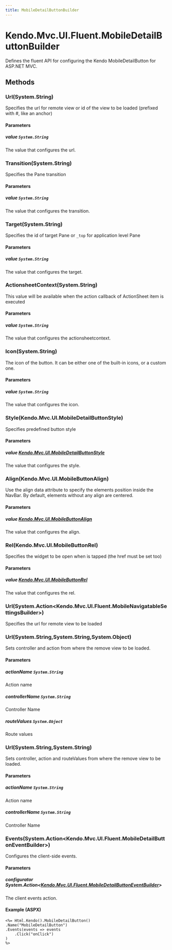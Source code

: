 ```yaml
---
title: MobileDetailButtonBuilder
---
```


# Kendo.Mvc.UI.Fluent.MobileDetailButtonBuilder
Defines the fluent API for configuring the Kendo MobileDetailButton for ASP.NET MVC.




## Methods


### Url(System.String)
Specifies the url for remote view or id of the view to be loaded (prefixed with #, like an anchor)


#### Parameters

##### value `System.String`
The value that configures the url.





### Transition(System.String)
Specifies the Pane transition


#### Parameters

##### value `System.String`
The value that configures the transition.





### Target(System.String)
Specifies the id of target Pane or `_top` for application level Pane


#### Parameters

##### value `System.String`
The value that configures the target.





### ActionsheetContext(System.String)
This value will be available when the action callback of ActionSheet item is executed


#### Parameters

##### value `System.String`
The value that configures the actionsheetcontext.





### Icon(System.String)
The icon of the button. It can be either one of the built-in icons, or a custom one.


#### Parameters

##### value `System.String`
The value that configures the icon.





### Style(Kendo.Mvc.UI.MobileDetailButtonStyle)
Specifies predefined button style


#### Parameters

##### value [Kendo.Mvc.UI.MobileDetailButtonStyle](/api/aspnet-mvc/Kendo.Mvc.UI/MobileDetailButtonStyle)
The value that configures the style.





### Align(Kendo.Mvc.UI.MobileButtonAlign)
Use the align data attribute to specify the elements position inside the NavBar. By default, elements without any align are centered.


#### Parameters

##### value [Kendo.Mvc.UI.MobileButtonAlign](/api/aspnet-mvc/Kendo.Mvc.UI/MobileButtonAlign)
The value that configures the align.





### Rel(Kendo.Mvc.UI.MobileButtonRel)
Specifies the widget to be open when is tapped (the href must be set too)


#### Parameters

##### value [Kendo.Mvc.UI.MobileButtonRel](/api/aspnet-mvc/Kendo.Mvc.UI/MobileButtonRel)
The value that configures the rel.





### Url(System.Action\<Kendo.Mvc.UI.Fluent.MobileNavigatableSettingsBuilder\>)
Specifies the url for remote view to be loaded





### Url(System.String,System.String,System.Object)
Sets controller and action from where the remove view to be loaded.


#### Parameters

##### actionName `System.String`
Action name

##### controllerName `System.String`
Controller Name

##### routeValues `System.Object`
Route values





### Url(System.String,System.String)
Sets controller, action and routeValues from where the remove view to be loaded.


#### Parameters

##### actionName `System.String`
Action name

##### controllerName `System.String`
Controller Name





### Events(System.Action\<Kendo.Mvc.UI.Fluent.MobileDetailButtonEventBuilder\>)
Configures the client-side events.


#### Parameters

##### configurator System.Action<[Kendo.Mvc.UI.Fluent.MobileDetailButtonEventBuilder](/api/aspnet-mvc/Kendo.Mvc.UI.Fluent/MobileDetailButtonEventBuilder)>
The client events action.




#### Example (ASPX)
    <%= Html.Kendo().MobileDetailButton()
    .Name("MobileDetailButton")
    .Events(events => events
        .Click("onClick")
    )
    %>



